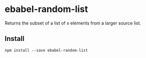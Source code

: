 # ebabel-random-list
Returns the subset of a list of x elements from a larger source list.

## Install
```
npm install --save ebabel-random-list
```
